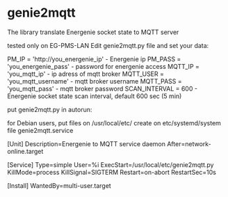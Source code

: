 # genie2mqtt
The library translate Energenie socket state to MQTT server

tested only on EG-PMS-LAN
Edit genie2mqtt.py file and set your data:

PM_IP = 'http://you_energenie_ip' - Energenie ip
PM_PASS = 'you_energenie_pass' - password for energenie access
MQTT_IP = 'you_mqtt_ip' - ip adress of mqtt broker
MQTT_USER = 'you_mqtt_username' - mqtt broker username
MQTT_PASS = 'you_mqtt_pass' - mqtt broker password
SCAN_INTERVAL = 600 - Energenie socket state scan interval, default 600 sec (5 min)

put genie2mqtt.py in autorun:

for Debian users, put files on /usr/local/etc/
create on etc/systemd/system file genie2mqtt.service

[Unit]
Description=Energenie to MQTT service daemon
After=network-online.target

[Service]
Type=simple
User=%i
ExecStart=/usr/local/etc/genie2mqtt.py
KillMode=process
KillSignal=SIGTERM
Restart=on-abort
RestartSec=10s

[Install]
WantedBy=multi-user.target

